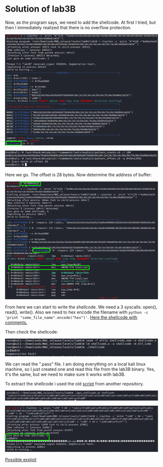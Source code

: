 # Solution of lab3B

Now, as the program says, we need to add the shellcode. At first I tried, but then I immediately realized that there is no overflow protection.

![find_the_offset](screenshots/find_the_offset.png)

![offset](screenshots/offset.png)

Here we go. The offset is 28 bytes. Now determine the address of buffer:

![address](screenshots/address.png)

From here we can start to write the shellcode. We need a 3 syscalls: open(), read(), write(). Also we need to hex encode the filename with `python -c 'print "some_file_name".encode("hex")'`. [Here the shellcode with comments.](shellcode.asm)

Then check the shellcode:

![check](screenshots/check.png)

We can read the ".pass" file. I am doing everything on a local kali linux machine, so I just created one and read this file from the lab3B binary. Yes, it's the same, but we need to make sure it works with lab3B.

To extract the shellcode i used the old [script](https://github.com/whatsyourask/CTFlearn-writeups/blob/main/binary/Shell%20time!/shellcode/get_the_shellcode.sh) from another repository.

![get_shellcode](screenshots/get_shellcode.png)

![get_pass](screenshots/get_pass.png)

[Possible exploit](exploit.py)
